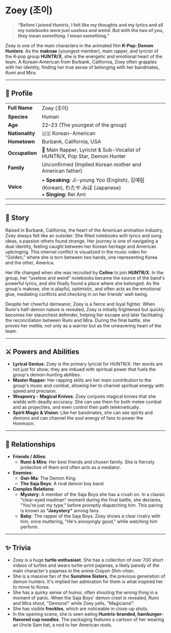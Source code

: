# Zoey (조이)

> **“Before I joined Huntrix, I felt like my thoughts and my lyrics and all my notebooks were just useless and weird. But with the two of you, they mean something. I mean something.”**

Zoey is one of the main characters in the animated film **K-Pop: Demon Hunters**. As the **maknae** (youngest member), main rapper, and lyricist of the K-pop group **HUNTR/X**, she is the energetic and emotional heart of the team. A Korean-American from Burbank, California, Zoey often grapples with her identity, finding her true sense of belonging with her bandmates, Rumi and Mira.

---

## 👤 Profile

| | |
| :--- | :--- |
| **Full Name** | Zoey (조이) |
| **Species** | Human |
| **Age** | 22–23 (The youngest of the group) |
| **Nationality** | 🇺🇸 Korean-American |
| **Hometown** | Burbank, California, USA |
| **Occupation** | 🎤 Main Rapper, Lyricist & Sub-Vocalist of HUNTR/X, Pop Star, Demon Hunter |
| **Family** | Unconfirmed (Implied Korean mother and American father) |
| **Voice** | • **Speaking:** Ji-young Yoo (English), 김예림 (Korean), わたや みほ (Japanese)<br>• **Singing:** Rei Ami |

---

## 📖 Story

Raised in Burbank, California, the heart of the American animation industry, Zoey always felt like an outsider. She filled notebooks with lyrics and song ideas, a passion others found strange. Her journey is one of navigating a dual identity, feeling caught between her Korean heritage and American upbringing. This internal conflict is visualized in the music video for "Golden," where she is torn between two hands, one representing Korea and the other, America.

Her life changed when she was recruited by **Celine** to join **HUNTR/X**. In the group, her "useless and weird" notebooks became the source of the band's powerful lyrics, and she finally found a place where she belonged. As the group's maknae, she is playful, optimistic, and often acts as the emotional glue, mediating conflicts and checking in on her friends' well-being.

Despite her cheerful demeanor, Zoey is a fierce and loyal fighter. When Rumi's half-demon nature is revealed, Zoey is initially frightened but quickly becomes her staunchest defender, helping her escape and later facilitating the reconciliation between Rumi and Mira. During the final battle, she proves her mettle, not only as a warrior but as the unwavering heart of the team.

---

## ⚔️ Powers and Abilities

*   **Lyrical Genius**: Zoey is the primary lyricist for HUNTR/X. Her words are not just for show; they are imbued with spiritual power that fuels the group's demon-hunting abilities.
*   **Master Rapper**: Her rapping skills are her main contribution to the group's music and combat, allowing her to channel spiritual energy with speed and precision.
*   **Weaponry - Magical Knives**: Zoey conjures magical knives that she wields with deadly accuracy. She can use them for both melee combat and as projectiles, and even control their path telekinetically.
*   **Spirit Magic & Vision**: Like her bandmates, she can see spirits and demons and can channel the soul energy of fans to power the Honmoon.

---

## 🤝 Relationships

*   **Friends / Allies**:
    *   **Rumi & Mira**: Her best friends and chosen family. She is fiercely protective of them and often acts as a mediator.
*   **Enemies**:
    *   **Gwi-Ma**: The Demon King.
    *   **The Saja Boys**: A rival demon boy band.
*   **Complex Relations**:
    *   **Mystery**: A member of the Saja Boys she has a crush on. In a classic "clear-eyed madman" moment during the final battle, she declares, "You're just my type," before promptly dispatching him. This pairing is known as **"Joeystery"** among fans.
    *   **Baby**: The rapper of the Saja Boys. Zoey shows a clear rivalry with him, once muttering, "He's annoyingly good," while watching him perform.

---

## ✨ Trivia

*   Zoey is a huge **turtle enthusiast**. She has a collection of over 700 short videos of turtles and wears turtle-print pajamas, a likely parody of the main character's pajamas in the anime *Crayon Shin-chan*.
*   She is a massive fan of the **Sunshine Sisters**, the previous generation of demon hunters. It's implied her admiration for them is what inspired her to move to Korea.
*   She has a quirky sense of humor, often shouting the wrong thing in a moment of panic. When the Saja Boys' demon crest is revealed, Rumi and Mira shout, "Demons!" while Zoey yells, "Magicians!".
*   She has visible **freckles**, which are noticeable in close-up shots.
*   In the opening scene, she is seen eating **Huntrix-branded, hamburger-flavored cup noodles**. The packaging features a cartoon of her wearing an Uncle Sam hat, a nod to her American roots.
